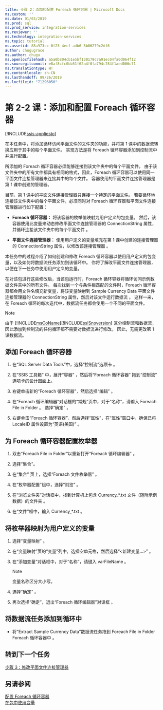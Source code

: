 ```yaml
---
title: 步骤 2：添加和配置 Foreach 循环容器 | Microsoft Docs
ms.custom: ''
ms.date: 01/03/2019
ms.prod: sql
ms.prod_service: integration-services
ms.reviewer: ''
ms.technology: integration-services
ms.topic: tutorial
ms.assetid: 88a973cc-0f23-4ecf-adb6-5b06279c2df6
author: chugugrace
ms.author: chugu
ms.openlocfilehash: a5a0b804cb1e5bf130179c7a91ec04fa0d064f12
ms.sourcegitcommit: e8af8cfc0bb51f62a4f0fa794c784f1aed006c71
ms.translationtype: HT
ms.contentlocale: zh-CN
ms.lasthandoff: 09/26/2019
ms.locfileid: "71296050"
---
```

# <a name="lesson-2-2-add-and-configure-the-foreach-loop-container"></a>第 2-2 课：添加和配置 Foreach 循环容器

[!INCLUDE[ssis-appliesto](../includes/ssis-appliesto-ssvrpluslinux-asdb-asdw-xxx.md)]



在本任务中，将添加循环访问平面文件的文件夹的功能，并将第 1 课中的数据流转换应用于其中的每个平面文件。 实现方法是将 Foreach 循环容器添加到控制流中并进行配置。  
  
所添加的 Foreach 循环容器必须能够连接到该文件夹中的每个平面文件。 由于该文件夹中的所有文件都具有相同的格式，因此，Foreach 循环容器可以使用同一平面文件连接管理器来连接其中的每个文件。 容器使用的平面文件连接管理器是第 1 课中创建的管理器。  
  
目前，第 1 课中的平面文件连接管理器只连接一个特定的平面文件。 若要循环地连接该文件夹中的每个平面文件，必须同时对 Foreach 循环容器和平面文件连接管理器进行如下配置：  
  
-   **Foreach 循环容器：** 将该容器的枚举值映射为用户定义的包变量。 然后，该容器使用此变量来动态修改平面文件连接管理器的 ConnectionString 属性，并循环连接该文件夹中的每个平面文件  。  
  
-   **平面文件连接管理器：** 使用用户定义的变量填充在第 1 课中创建的连接管理器的 ConnectionString 属性，以修改该连接管理器  。  
  
本任务中的过程介绍了如何创建和修改 Foreach 循环容器以使用用户定义的包变量，以及如何将数据流任务添加到该循环中。 你将了解改平面文件连接管理器，以便在下一任务中使用用户定义的变量。  
  
在对该包进行这些修改后，当该包运行时，Foreach 循环容器将循环访问示例数据文件夹中的所有文件。 每次找到一个与条件相匹配的文件时，Foreach 循环容器都会用文件名填充新变量，将该变量映射到 Sample Currency Data 平面文件连接管理器的 ConnectionString 属性，然后对该文件运行数据流  。 这样一来，在 Foreach 循环的每次迭代中，数据流任务都会使用一个不同的平面文件。  
  
> [!NOTE]  
> 由于 [!INCLUDE[msCoName](../includes/msconame-md.md)][!INCLUDE[ssISnoversion](../includes/ssisnoversion-md.md)] 区分控制流和数据流，因此添加到控制流的任何循环都不需要对数据流进行修改。 因此，无需更改第 1 课数据流。  
  
## <a name="add-a-foreach-loop-container"></a>添加 Foreach 循环容器  
  
1.  在“SQL Server Data Tools”中，选择“控制流”选项卡   。  
  
2.  在“SSIS 工具箱”  中，展开“容器”  ，然后将“Foreach 循环容器”  拖到“控制流”  选项卡的设计图面上。  
  
3.  右键单击新的“Foreach 循环容器”，然后选择“编辑”   。  
  
4.  在“Foreach 循环编辑器”对话框的“常规”页中，对于“名称”，请输入 Foreach File in Folder     。 选择“确定”  。  
  
5.  右键单击“Foreach 循环容器”，然后选择“属性”，在“属性”窗口中，确保已将 LocaleID 属性设置为“英语(美国)”     。  
  
## <a name="configure-the-enumerator-for-the-foreach-loop-container"></a>为 Foreach 循环容器配置枚举器  
  
1.  双击“Foreach File in Folder”以重新打开“Foreach 循环编辑器”   。  
  
2.   选择“集合”。  
  
3.  在“集合”  页上，选择“Foreach 文件枚举器”  。  
  
4.  在“枚举器配置”组中，选择“浏览”   。  
  
5.  在“浏览文件夹”对话框中，找到计算机上包含 Currency_*.txt 文件（随附示例数据）的文件夹  。

6.  在“文件”框中，输入 Currency_\*.txt   。  
  
## <a name="map-the-enumerator-to-a-user-defined-variable"></a>将枚举器映射为用户定义的变量  
  
1.  选择“变量映射”  。  
  
2.  在“变量映射”页的“变量”列中，选择空单元格，然后选择“\<新建变量…>”    。  
  
3.  在“添加变量”对话框中，对于“名称”，请键入 varFileName    。  
  
    > [!NOTE]  
    > 变量名称区分大小写。  
  
4.  选择“确定”  。  
  
5.  再次选择“确定”，退出“Foreach 循环编辑器”对话框   。  
  
## <a name="add-the-data-flow-task-to-the-loop"></a>将数据流任务添加到循环中  
  
-   将“Extract Sample Currency Data”数据流任务拖到 Foreach File in Folder Foreach 循环容器中   。  
  
## <a name="go-to-next-task"></a>转到下一个任务  
[步骤 3：修改平面文件连接管理器](../integration-services/lesson-2-3-modifying-the-flat-file-connection-manager.md)  
  
## <a name="see-also"></a>另请参阅  
[配置 Foreach 循环容器](https://msdn.microsoft.com/library/519c6f96-5e1f-47d2-b96a-d49946948c25)  
[在包中使用变量](https://msdn.microsoft.com/library/7742e92d-46c5-4cc4-b9a3-45b688ddb787)  
  
  
  
